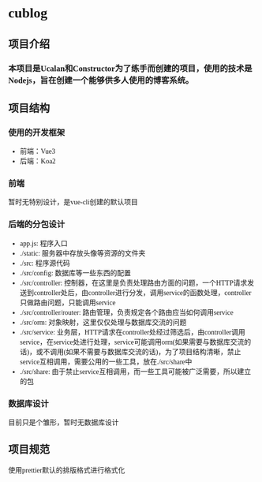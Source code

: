 <font face="Consolas">

# <font face="Cambria Math">cublog</font>
## 项目介绍
### 本项目是Ucalan和Constructor为了练手而创建的项目，使用的技术是Nodejs，旨在创建一个能够供多人使用的博客系统。
## 项目结构
### 使用的开发框架
- 前端：Vue3
- 后端：Koa2
### 前端
暂时无特别设计，是vue-cli创建的默认项目
### 后端的分包设计
- app.js: 程序入口
- ./static: 服务器中存放头像等资源的文件夹
- ./src: 程序源代码
- ./src/config: 数据库等一些东西的配置
- ./src/controller: 控制器，在这里是负责处理路由方面的问题，一个HTTP请求发送到controller处后，由controller进行分发，调用service的函数处理，controller只做路由问题，只能调用service
- ./src/controller/router: 路由管理，负责规定各个路由应当如何调用service
- ./src/orm: 对象映射，这里仅仅处理与数据库交流的问题
- ./src/service: 业务层，HTTP请求在controller处经过筛选后，由controller调用service，在service处进行处理，service可能调用orm(如果需要与数据库交流的话)，或不调用(如果不需要与数据库交流的话)，为了项目结构清晰，禁止service互相调用，需要公用的一些工具，放在./src/share中
- ./src/share: 由于禁止service互相调用，而一些工具可能被广泛需要，所以建立的包
### 数据库设计
目前只是个雏形，暂时无数据库设计
## 项目规范
使用prettier默认的排版格式进行格式化